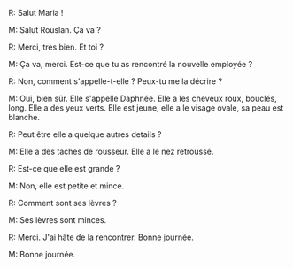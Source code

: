 R: Salut Maria !

M: Salut Rouslan. Ça va ?

R: Merci, très bien. Et toi ?

M: Ça va, merci.
Est-ce que tu as rencontré la nouvelle employée ?

R: Non, comment s'appelle-t-elle ? Peux-tu me la décrire ?

M: Oui, bien sûr. Elle s'appelle Daphnée. Elle a les cheveux roux, bouclés, long. Elle a des yeux verts. Elle est jeune, elle a le visage ovale, sa peau est blanche.

R: Peut être elle a quelque autres details ?

M: Elle a des taches de rousseur. Elle a le nez retroussé.

R: Est-ce que elle est grande ?

M: Non, elle est petite et mince.

R: Comment sont ses lèvres ?

M: Ses lèvres sont minces.

R: Merci. J'ai hâte de la rencontrer. Bonne journée.

M: Bonne journée.
